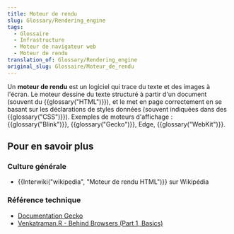 ```yaml
---
title: Moteur de rendu
slug: Glossary/Rendering_engine
tags:
  - Glossaire
  - Infrastructure
  - Moteur de navigateur web
  - Moteur de rendu
translation_of: Glossary/Rendering_engine
original_slug: Glossaire/Moteur_de_rendu
---
```

Un **moteur de rendu** est un logiciel qui trace du texte et des images à l'écran. Le moteur dessine du texte structuré à partir d'un document (souvent du {{glossary("HTML")}}), et le met en page correctement en se basant sur les déclarations de styles données (souvent indiquées dans des {{glossary("CSS")}}). Exemples de moteurs d'affichage : {{glossary("Blink")}}, {{glossary("Gecko")}}, Edge, {{glossary("WebKit")}}.

## Pour en savoir plus

### Culture générale

- {{Interwiki("wikipedia", "Moteur de rendu HTML")}} sur Wikipédia

### Référence technique

- [Documentation Gecko](/fr/docs/Gecko)
- [Venkatraman.R - Behind Browsers (Part 1, Basics)](https://medium.com/@ramsunvtech/behind-browser-basics-part-1-b733e9f3c0e6)
